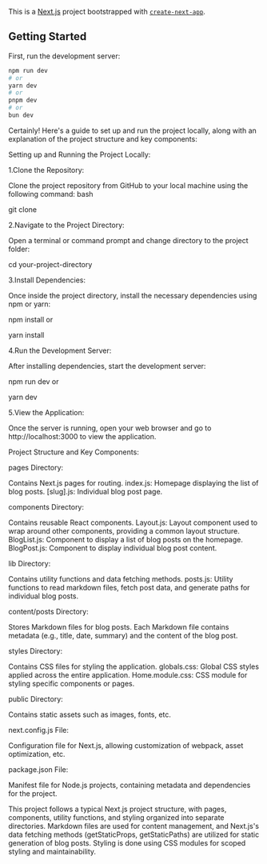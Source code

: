 This is a [Next.js](https://nextjs.org/) project bootstrapped with [`create-next-app`](https://github.com/vercel/next.js/tree/canary/packages/create-next-app).

## Getting Started

First, run the development server:

```bash
npm run dev
# or
yarn dev
# or
pnpm dev
# or
bun dev
```

Certainly! Here's a guide to set up and run the project locally, along with an explanation of the project structure and key components:

Setting up and Running the Project Locally:

 1.Clone the Repository:

Clone the project repository from GitHub to your local machine using the following command:
bash

git clone <repository-url>

 2.Navigate to the Project Directory:

Open a terminal or command prompt and change directory to the project folder:

cd your-project-directory

 3.Install Dependencies:

Once inside the project directory, install the necessary dependencies using npm or yarn:

npm install
or

yarn install

 4.Run the Development Server:

After installing dependencies, start the development server:

npm run dev
or

yarn dev

 5.View the Application:

 Once the server is running, open your web browser and go to http://localhost:3000 to view the application.

Project Structure and Key Components:

 pages Directory:

  Contains Next.js pages for routing.
  index.js: Homepage displaying the list of blog posts.
  [slug].js: Individual blog post page.
  
components Directory:

  Contains reusable React components.
  Layout.js: Layout component used to wrap around other components, providing a common layout structure.
  BlogList.js: Component to display a list of blog posts on the homepage.
  BlogPost.js: Component to display individual blog post content.
  
lib Directory:
  
  Contains utility functions and data fetching methods.
  posts.js: Utility functions to read markdown files, fetch post data, and generate paths for individual blog posts.
  
content/posts Directory:

  Stores Markdown files for blog posts.
  Each Markdown file contains metadata (e.g., title, date, summary) and the content of the blog post.
  
styles Directory:

  Contains CSS files for styling the application.
  globals.css: Global CSS styles applied across the entire application.
  Home.module.css: CSS module for styling specific components or pages.
  
public Directory:

  Contains static assets such as images, fonts, etc.
  
next.config.js File:

  Configuration file for Next.js, allowing customization of webpack, asset optimization, etc.
  
package.json File:

  Manifest file for Node.js projects, containing metadata and dependencies for the project.
  
This project follows a typical Next.js project structure, with pages, components, utility functions, and styling organized into separate directories. Markdown files are used for content management, and Next.js's data fetching methods (getStaticProps, getStaticPaths) are utilized for static generation of blog posts. Styling is done using CSS modules for scoped styling and maintainability.
